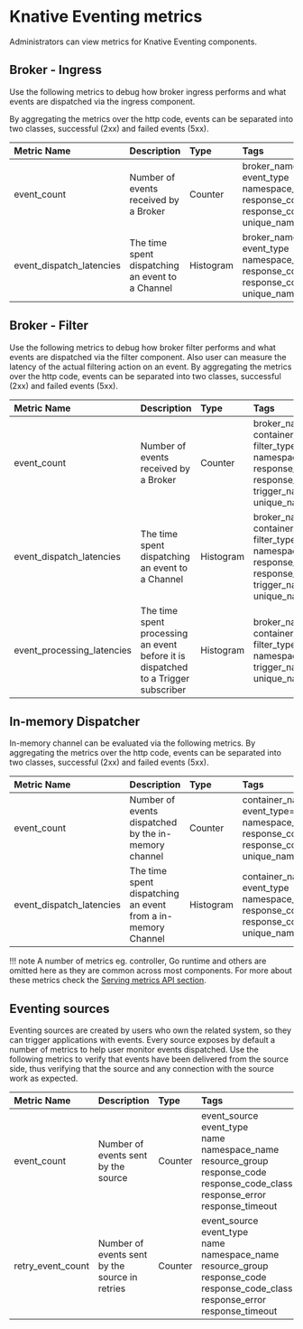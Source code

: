 # Knative Eventing metrics

Administrators can view metrics for Knative Eventing components.

## Broker - Ingress

Use the following metrics to debug how broker ingress performs and what events are dispatched via the ingress component.

By aggregating the metrics over the http code, events can be separated into two classes, successful (2xx) and failed events (5xx).

| Metric Name | Description | Type | Tags | Unit | Status |
|:-|:-|:-|:-|:-|:-|
| event_count | Number of events received by a Broker | Counter | broker_name<br>event_type<br>namespace_name<br>response_code<br>response_code_class<br>unique_name | Dimensionless | Stable
| event_dispatch_latencies | The time spent dispatching an event to a Channel | Histogram | broker_name<br>event_type<br>namespace_name<br>response_code<br>response_code_class<br>unique_name | Milliseconds | Stable

## Broker - Filter

Use the following metrics to debug how broker filter performs and what events are dispatched via the filter component.
Also user can measure the latency of the actual filtering action on an event.
By aggregating the metrics over the http code, events can be separated into two classes, successful (2xx) and failed events (5xx).

| Metric Name | Description | Type | Tags | Unit | Status |
|:-|:-|:-|:-|:-|:-|
| event_count | Number of events received by a Broker | Counter | broker_name<br>container_name=<br>filter_type<br>namespace_name<br>response_code<br>response_code_class<br>trigger_name<br>unique_name | Dimensionless | Stable
| event_dispatch_latencies | The time spent dispatching an event to a Channel | Histogram | broker_name<br>container_name<br>filter_type<br>namespace_name<br>response_code<br>response_code_class<br>trigger_name<br>unique_name | Milliseconds | Stable
| event_processing_latencies | The time spent processing an event before it is dispatched to a Trigger subscriber | Histogram | broker_name<br>container_name<br>filter_type<br>namespace_name<br>trigger_name<br>unique_name | Milliseconds | Stable

## In-memory Dispatcher

In-memory channel can be evaluated via the following metrics.
By aggregating the metrics over the http code, events can be separated into two classes, successful (2xx) and failed events (5xx).

| Metric Name | Description | Type | Tags | Unit | Status |
|:-|:-|:-|:-|:-|:-|
| event_count | Number of events dispatched by the in-memory channel | Counter | container_name<br>event_type=<br>namespace_name=<br>response_code<br>response_code_class<br>unique_name | Dimensionless | Stable
| event_dispatch_latencies | The time spent dispatching an event from a in-memory Channel | Histogram | container_name<br>event_type<br>namespace_name=<br>response_code<br>response_code_class<br>unique_name | Milliseconds | Stable

!!! note
    A number of metrics eg. controller, Go runtime and others are omitted here as they are common across most components. For more about these metrics check the [Serving metrics API section](../../serving-metrics/metrics.md).

## Eventing sources

Eventing sources are created by users who own the related system, so they can trigger applications with events.
Every source exposes by default a number of metrics to help user monitor events dispatched. Use the following metrics
to verify that events have been delivered from the source side, thus verifying that the source and any connection with the source work as expected.

| Metric Name | Description | Type | Tags | Unit | Status |
|:-|:-|:-|:-|:-|:-|
| event_count | Number of events sent by the source | Counter | event_source<br>event_type<br>name<br>namespace_name<br>resource_group<br>response_code<br>response_code_class<br>response_error<br>response_timeout | Dimensionless  | Stable |
| retry_event_count | Number of events sent by the source in retries | Counter | event_source<br>event_type<br>name<br>namespace_name<br>resource_group<br>response_code<br>response_code_class<br>response_error<br>response_timeout | Dimensionless | Stable
